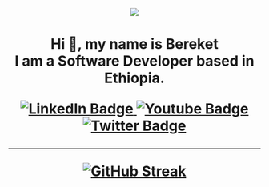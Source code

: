 <p align="center">
  <img src="https://capsule-render.vercel.app/api?text=Hey Everyone!🕹️&animation=fadeIn&type=waving&color=gradient&height=100"/>
</p>

<h1 align="center">
Hi 👋, my name is Bereket<br>
I am a Software Developer based in Ethiopia.
</p>

<div id="badges">
  <a href="https://www.linkedin.com/in/bereket-lemma">
    <img src="https://img.shields.io/badge/LinkedIn-blue?style=for-the-badge&logo=linkedin&logoColor=white" alt="LinkedIn Badge"/>
  </a>
  <a href="t.me/fa_con">
    <img src="https://img.shields.io/badge/Telegram-blue?style=for-the-badge&logo=telegram&logoColor=white" alt="Youtube Badge"/>
  </a>
  <a href="https://twitter.com/Berek_et">
    <img src="https://img.shields.io/badge/Twitter-blue?style=for-the-badge&logo=twitter&logoColor=white" alt="Twitter Badge"/>
  </a>
</div>

---
<span align="center">

[![GitHub Streak](https://streak-stats.demolab.com/?user=Bereky&theme=dark)](https://git.io/streak-stats)

</span>
